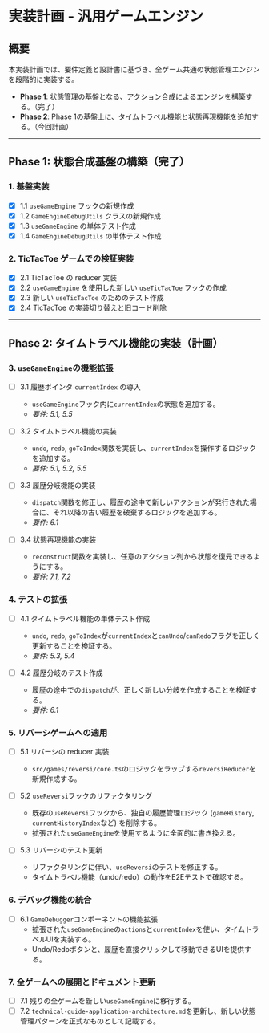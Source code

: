# 実装計画 - 汎用ゲームエンジン

## 概要

本実装計画では、要件定義と設計書に基づき、全ゲーム共通の状態管理エンジンを段階的に実装する。

-   **Phase 1**: 状態管理の基盤となる、アクション合成によるエンジンを構築する。（完了）
-   **Phase 2**: Phase 1の基盤上に、タイムトラベル機能と状態再現機能を追加する。（今回計画）

---

## Phase 1: 状態合成基盤の構築（完了）

### 1. 基盤実装

- [x] 1.1 `useGameEngine` フックの新規作成
- [x] 1.2 `GameEngineDebugUtils` クラスの新規作成
- [x] 1.3 `useGameEngine` の単体テスト作成
- [x] 1.4 `GameEngineDebugUtils` の単体テスト作成

### 2. TicTacToe ゲームでの検証実装

- [x] 2.1 TicTacToe の reducer 実装
- [x] 2.2 `useGameEngine` を使用した新しい `useTicTacToe` フックの作成
- [x] 2.3 新しい `useTicTacToe` のためのテスト作成
- [x] 2.4 TicTacToe の実装切り替えと旧コード削除

---

## Phase 2: タイムトラベル機能の実装（計画）

### 3. `useGameEngine`の機能拡張

- [ ] 3.1 履歴ポインタ `currentIndex` の導入
  - `useGameEngine`フック内に`currentIndex`の状態を追加する。
  - _要件: 5.1, 5.5_

- [ ] 3.2 タイムトラベル機能の実装
  - `undo`, `redo`, `goToIndex`関数を実装し、`currentIndex`を操作するロジックを追加する。
  - _要件: 5.1, 5.2, 5.5_

- [ ] 3.3 履歴分岐機能の実装
  - `dispatch`関数を修正し、履歴の途中で新しいアクションが発行された場合に、それ以降の古い履歴を破棄するロジックを追加する。
  - _要件: 6.1_

- [ ] 3.4 状態再現機能の実装
  - `reconstruct`関数を実装し、任意のアクション列から状態を復元できるようにする。
  - _要件: 7.1, 7.2_

### 4. テストの拡張

- [ ] 4.1 タイムトラベル機能の単体テスト作成
  - `undo`, `redo`, `goToIndex`が`currentIndex`と`canUndo`/`canRedo`フラグを正しく更新することを検証する。
  - _要件: 5.3, 5.4_

- [ ] 4.2 履歴分岐のテスト作成
  - 履歴の途中での`dispatch`が、正しく新しい分岐を作成することを検証する。
  - _要件: 6.1_

### 5. リバーシゲームへの適用

- [ ] 5.1 リバーシの reducer 実装
  - `src/games/reversi/core.ts`のロジックをラップする`reversiReducer`を新規作成する。

- [ ] 5.2 `useReversi`フックのリファクタリング
  - 既存の`useReversi`フックから、独自の履歴管理ロジック (`gameHistory`, `currentHistoryIndex`など) を削除する。
  - 拡張された`useGameEngine`を使用するように全面的に書き換える。

- [ ] 5.3 リバーシのテスト更新
  - リファクタリングに伴い、`useReversi`のテストを修正する。
  - タイムトラベル機能（undo/redo）の動作をE2Eテストで確認する。

### 6. デバッグ機能の統合

- [ ] 6.1 `GameDebugger`コンポーネントの機能拡張
  - 拡張された`useGameEngine`の`actions`と`currentIndex`を使い、タイムトラベルUIを実装する。
  - Undo/Redoボタンと、履歴を直接クリックして移動できるUIを提供する。

### 7. 全ゲームへの展開とドキュメント更新

- [ ] 7.1 残りの全ゲームを新しい`useGameEngine`に移行する。
- [ ] 7.2 `technical-guide-application-architecture.md`を更新し、新しい状態管理パターンを正式なものとして記載する。